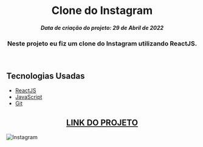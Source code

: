 <h1 align="center">
  Clone do Instagram
</h1>
<h5 align="center">Data de criação do projeto: 29 de Abril de 2022</h5>

<h3 align="center">   
Neste projeto eu fiz um clone do Instagram utilizando ReactJS.
</h3>

<br />

## Tecnologias Usadas

- [ReactJS](https://legacy.reactjs.org/docs/getting-started.html)
- [JavaScript](https://developer.mozilla.org/pt-BR/docs/Web/JavaScript)
- [Git](https://git-scm.com/docs)

<div align="center">
  <h2><a href="https://clone-instagram-bc.vercel.app/">LINK DO PROJETO</a></h2>
</div>

![Instagram](https://user-images.githubusercontent.com/68878579/166255702-8e4a2639-5967-4952-827d-2dcc5ae8041c.png)
